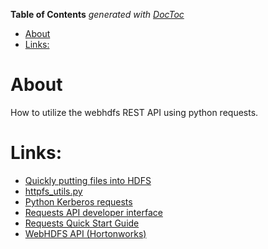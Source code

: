 <!-- START doctoc generated TOC please keep comment here to allow auto update -->
<!-- DON'T EDIT THIS SECTION, INSTEAD RE-RUN doctoc TO UPDATE -->
**Table of Contents**  *generated with [DocToc](https://github.com/thlorenz/doctoc)*

- [About](#about)
- [Links:](#links)

<!-- END doctoc generated TOC please keep comment here to allow auto update -->

# About

How to utilize the webhdfs REST API using python requests.

# Links:

* [Quickly putting files into HDFS](http://code.jasonbhill.com/python/quickly-putting-files-into-hdfs/)
* [httpfs_utils.py](https://github.com/hilljb/httpfs_utils/blob/master/httpfs_utils.py)
* [Python Kerberos requests](http://python-notes.curiousefficiency.org/en/latest/python_kerberos.html)
* [Requests API developer interface](http://docs.python-requests.org/en/master/api/)
* [Requests Quick Start Guide](http://docs.python-requests.org/en/master/user/quickstart/)
* [WebHDFS API (Hortonworks)](https://hadoop.apache.org/docs/current/hadoop-project-dist/hadoop-hdfs/WebHDFS.html)
